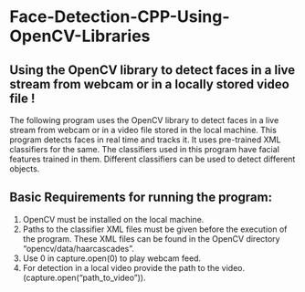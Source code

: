 # Face-Detection-CPP-Using-OpenCV-Libraries

## Using the OpenCV library to detect faces in a live stream from webcam or in a locally stored video file !

The following program uses the OpenCV library to detect faces in a live stream from webcam or in a video file stored in the local machine. This program detects faces in real time and tracks it. It uses pre-trained XML classifiers for the same. The classifiers used in this program have facial features trained in them. Different classifiers can be used to detect different objects.


## Basic Requirements for running the program:

1) OpenCV must be installed on the local machine.
2) Paths to the classifier XML files must be given before the execution of the program. These XML files can be found in the OpenCV directory “opencv/data/haarcascades”.
3) Use 0 in capture.open(0) to play webcam feed.
4) For detection in a local video provide the path to the video.(capture.open(“path_to_video”)).
